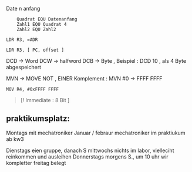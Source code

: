 
Date n anfang
```
	Quadrat EQU Datenanfang
	Zahl1 EQU Quadrat 4 
	Zahl2 EQU Zahl2
```

```
LDR R3, =ADR

LDR R3, [ PC, offset ]
```

DCD -> Word 
DCW -> halfword
DCB -> Byte  , Beispiel : DCD 10 , als 4 Byte abgespeichert 


MVN -> MOVE NOT , EINER Komplement :
	MVN #0  -> FFFF FFFF
```
MOV R4, #0xFFFF FFFF

```

>[! Immediate : 8 Bit ]

## praktikumsplatz:
Montags mit mechatroniker 
Januar / febraur mechatroniker im praktiukum ab kw3 

Dienstags eien gruppe, danach S 
mittwochs nichts im labor, vielleciht reinkommen und ausleihen 
Donnerstags morgens S., um 10 uhr wir 
kompletter freitag belegt 

